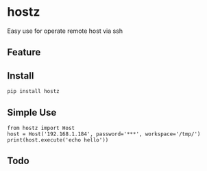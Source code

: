 # hostz

Easy use for operate remote host via ssh

## Feature

## Install
```
pip install hostz
```

## Simple Use

```
from hostz import Host
host = Host('192.168.1.184', password='***', workspace='/tmp/')
print(host.execute('echo hello'))
```

## Todo

